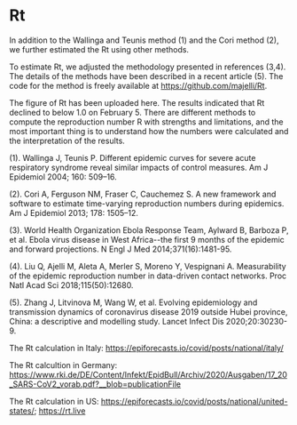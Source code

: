 # Rt

In addition to the Wallinga and Teunis method (1) and the Cori method (2), we further estimated the Rt using other methods.

To estimate Rt, we adjusted the methodology presented in references (3,4). The details of the methods have been described in a recent
article (5). The code for the method is freely available at https://github.com/majelli/Rt.

The figure of Rt has been uploaded here. The results indicated that Rt declined to below 1.0 on February 5. There are different methods to compute the reproduction number R with strengths and limitations, and the most important thing is to understand how the numbers were calculated and the interpretation of the results.


(1). Wallinga J, Teunis P. Different epidemic curves for severe acute respiratory syndrome reveal similar impacts of control measures. Am J Epidemiol 2004; 160: 509–16.

(2). Cori A, Ferguson NM, Fraser C, Cauchemez S. A new framework and software to estimate time-varying reproduction numbers during epidemics. Am J Epidemiol 2013; 178: 1505–12.

(3). World Health Organization Ebola Response Team, Aylward B, Barboza P, et al. Ebola virus disease in West Africa--the first 9 months of the epidemic and forward projections. N Engl J Med 2014;371(16):1481-95.

(4). Liu Q, Ajelli M, Aleta A, Merler S, Moreno Y, Vespignani A. Measurability of the epidemic reproduction number in data-driven contact networks. Proc Natl Acad Sci 2018;115(50):12680.

(5). Zhang J, Litvinova M, Wang W, et al. Evolving epidemiology and transmission dynamics of coronavirus disease 2019 outside Hubei province, China: a descriptive and modelling study. Lancet Infect Dis 2020;20:30230-9.

The Rt calculation in Italy: https://epiforecasts.io/covid/posts/national/italy/

The Rt calcultion in Germany: https://www.rki.de/DE/Content/Infekt/EpidBull/Archiv/2020/Ausgaben/17_20_SARS-CoV2_vorab.pdf?__blob=publicationFile

The Rt calculation in US: https://epiforecasts.io/covid/posts/national/united-states/; https://rt.live
